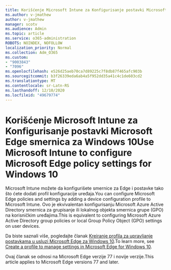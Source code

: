 ```yaml
---
title: Korišćenje Microsoft Intune za Konfigurisanje postavki Microsoft Edge smernica za Windows 10
ms.author: v-jmathew
author: v-jmathew
manager: scotv
ms.audience: Admin
ms.topic: article
ms.service: o365-administration
ROBOTS: NOINDEX, NOFOLLOW
localization_priority: Normal
ms.collection: Adm_O365
ms.custom:
- "9003843"
- "7096"
ms.openlocfilehash: e526d25aeb70ca7d89225c7f8db87f465afc903b
ms.sourcegitcommit: b3f26339eda6ab4a5f952dd35a41c4c1de603cd2
ms.translationtype: MT
ms.contentlocale: sr-Latn-RS
ms.lasthandoff: 12/10/2020
ms.locfileid: "49679774"
---
```

# <a name="use-microsoft-intune-to-configure-microsoft-edge-policy-settings-for-windows-10"></a><span data-ttu-id="db201-102">Korišćenje Microsoft Intune za Konfigurisanje postavki Microsoft Edge smernica za Windows 10</span><span class="sxs-lookup"><span data-stu-id="db201-102">Use Microsoft Intune to configure Microsoft Edge policy settings for Windows 10</span></span>

<span data-ttu-id="db201-103">Microsoft Intune možete da konfigurišete smernice za Edge i postavke tako što ćete dodati profil konfiguracije uređaja.</span><span class="sxs-lookup"><span data-stu-id="db201-103">You can configure Microsoft Edge policies and settings by adding a device configuration profile to Microsoft Intune.</span></span> <span data-ttu-id="db201-104">Ovo je ekvivalentan konfigurisanju Microsoft Azure Active Directory smernica za grupisanje ili lokalnog objekta smernica grupe (GPO) na korisničkim uređajima.</span><span class="sxs-lookup"><span data-stu-id="db201-104">This is equivalent to configuring Microsoft Azure Active Directory group policies or local Group Policy Object (GPO) settings on user devices.</span></span>

<span data-ttu-id="db201-105">Da biste saznali više, pogledajte članak [Kreiranje profila za upravljanje postavkama u usluzi Microsoft Edge za Windows 10](https://go.microsoft.com/fwlink/?linkid=2133700).</span><span class="sxs-lookup"><span data-stu-id="db201-105">To learn more, see [Create a profile to manage settings in Microsoft Edge for Windows 10](https://go.microsoft.com/fwlink/?linkid=2133700).</span></span>

<span data-ttu-id="db201-106">Ovaj članak se odnosi na Microsoft Edge verzije 77 i novije verzije.</span><span class="sxs-lookup"><span data-stu-id="db201-106">This article applies to Microsoft Edge versions 77 and later.</span></span>

